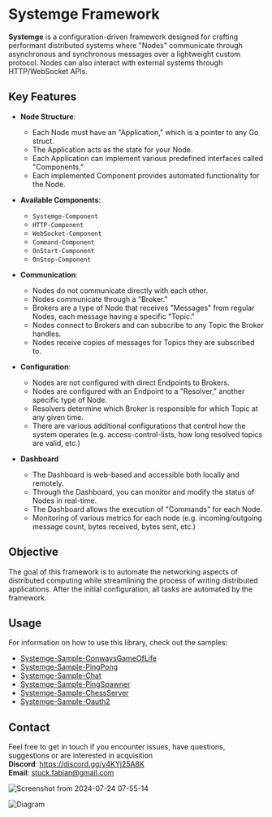 # Systemge Framework

**Systemge** is a configuration-driven framework designed for crafting performant distributed systems where "Nodes" communicate through asynchronous and synchronous messages over a lightweight custom protocol. Nodes can also interact with external systems through HTTP/WebSocket APIs.

## Key Features

- **Node Structure**:
  - Each Node must have an "Application," which is a pointer to any Go struct.
  - The Application acts as the state for your Node.
  - Each Application can implement various predefined interfaces called "Components."
  - Each implemented Component provides automated functionality for the Node.

- **Available Components**:
  - `Systemge-Component`
  - `HTTP-Component`
  - `WebSocket-Component`
  - `Command-Component`
  - `OnStart-Component`
  - `OnStop-Component`

- **Communication**:
  - Nodes do not communicate directly with each other.
  - Nodes communicate through a "Broker."
  - Brokers are a type of Node that receives "Messages" from regular Nodes, each message having a specific "Topic."
  - Nodes connect to Brokers and can subscribe to any Topic the Broker handles.
  - Nodes receive copies of messages for Topics they are subscribed to.

- **Configuration**:
  - Nodes are not configured with direct Endpoints to Brokers.
  - Nodes are configured with an Endpoint to a "Resolver," another specific type of Node.
  - Resolvers determine which Broker is responsible for which Topic at any given time.
  - There are various additional configurations that control how the system operates (e.g. access-control-lists, how long resolved topics are valid, etc.)

- **Dashboard**
  - The Dashboard is web-based and accessible both locally and remotely.
  - Through the Dashboard, you can monitor and modify the status of Nodes in real-time.
  - The Dashboard allows the execution of "Commands" for each Node.
  - Monitoring of various metrics for each node (e.g. incoming/outgoing message count, bytes received, bytes sent, etc.)

## Objective

The goal of this framework is to automate the networking aspects of distributed computing while streamlining the process of writing distributed applications. After the initial configuration, all tasks are automated by the framework.

## Usage

For information on how to use this library, check out the samples:
- [Systemge-Sample-ConwaysGameOfLife](https://github.com/neutralusername/Systemge-Sample-ConwaysGameOfLife)
- [Systemge-Sample-PingPong](https://github.com/neutralusername/Systemge-Sample-PingPong)
- [Systemge-Sample-Chat](https://github.com/neutralusername/Systemge-Sample-Chat)
- [Systemge-Sample-PingSpawner](https://github.com/neutralusername/Systemge-Sample-PingSpawner)
- [Systemge-Sample-ChessServer](https://github.com/neutralusername/Systemge-Sample-ChessServer)
- [Systemge-Sample-Oauth2](https://github.com/neutralusername/SystemgeSampleOauth2)

## Contact

Feel free to get in touch if you encounter issues, have questions, suggestions or are interested in acquisition  
**Discord**: https://discord.gg/y4KYj25A8K  
**Email**: stuck.fabian@gmail.com  

![Screenshot from 2024-07-24 07-55-14](https://github.com/user-attachments/assets/21c21b52-c637-4a8e-b60b-7f6d36abe6a0)


![Diagram](https://github.com/neutralusername/Systemge/assets/39095721/0a0d9b5e-d0b0-435f-a7f4-9a01bca3ba46)
